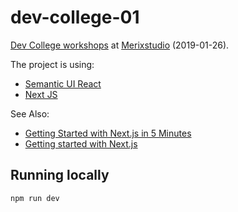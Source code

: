 dev-college-01
==============

[Dev College workshops] at [Merixstudio] (2019-01-26).

The project is using:

* [Semantic UI React]
* [Next JS]

See Also:

* [Getting Started with Next.js in 5 Minutes]
* [Getting started with Next.js]

Running locally
---------------

```bash
npm run dev
```



[Dev College workshops]: https://www.facebook.com/events/525199814651249/
[Merixstudio]: https://www.merixstudio.com/about-us/

[Semantic UI React]: https://react.semantic-ui.com/
[Next JS]: https://nextjs.org/docs/

[Getting Started with Next.js in 5 Minutes]: https://dev.to/benhayehudi/getting-started-with-nextjs-in-5-minutes-19ah
[Getting started with Next.js]: https://flaviocopes.com/nextjs/
